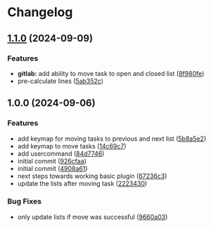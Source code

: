 # Changelog

## [1.1.0](https://github.com/Kibadda/kanban.nvim/compare/v1.0.0...v1.1.0) (2024-09-09)


### Features

* **gitlab:** add ability to move task to open and closed list ([8f980fe](https://github.com/Kibadda/kanban.nvim/commit/8f980fea36ebd10ccd4dfbbd9629179b24fd6e1d))
* pre-calculate lines ([5ab352c](https://github.com/Kibadda/kanban.nvim/commit/5ab352c1bd7ac0bdc120ed1501aef021181c3a31))

## 1.0.0 (2024-09-06)


### Features

* add keymap for moving tasks to previous and next list ([5b8a5e2](https://github.com/Kibadda/kanban.nvim/commit/5b8a5e27fdbb9c6dc6feb5c37b29c6e4f7c30079))
* add keymap to move tasks ([14c69c7](https://github.com/Kibadda/kanban.nvim/commit/14c69c7fc7af2a2a5367aa8d47a9c829551ef773))
* add usercommand ([84d7746](https://github.com/Kibadda/kanban.nvim/commit/84d774658ad224f26046fac09572f72aa21b85bf))
* initial commit ([926cfaa](https://github.com/Kibadda/kanban.nvim/commit/926cfaa7845127b4e453260b2606f52ecc6acdb3))
* initial commit ([4908a61](https://github.com/Kibadda/kanban.nvim/commit/4908a613f2246c85e4084ac5da698b6faf793624))
* next steps towards working basic plugin ([67236c3](https://github.com/Kibadda/kanban.nvim/commit/67236c3a71249cffac109cd6590438a4ebe5420b))
* update the lists after moving task ([2223430](https://github.com/Kibadda/kanban.nvim/commit/2223430099680f61e0170cc30f3ddb13f10545aa))


### Bug Fixes

* only update lists if move was successful ([9660a03](https://github.com/Kibadda/kanban.nvim/commit/9660a038ecdfd911dbfc2570c12ab22294c7ed9e))
